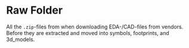# Raw Folder

All the `.zip`-files from when downloading EDA-/CAD-files from vendors. Before they are extracted and moved into symbols, footprints, and 3d_models.

